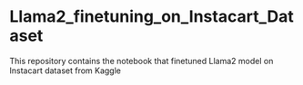 # Llama2_finetuning_on_Instacart_Dataset
This repository contains the notebook that finetuned Llama2 model on Instacart dataset from Kaggle
